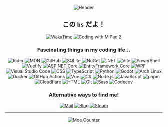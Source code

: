 <div align="center">

![Header](https://i0.hdslb.com/bfs/new_dyn/0d006018038c5b93c92d7954d2f9e5bd6823116.jpg)

## この `bs` だよ！

[![WakaTime](https://wakatime.com/badge/user/b1ea68ff-35ad-48d6-aa5a-c0f1dfad4018.svg?style=flat-square)](https://wakatime.com/@bsdayo)
![Coding with MiPad 2](https://img.shields.io/badge/Coding_with-MiPad_2-FF6900?style=flat-square&logo=xiaomi&logoColor=white)

### Fascinating things in my coding life...
![Rider](https://img.shields.io/badge/Rider-000000?logo=rider&style=flat-square)
![MDN](https://img.shields.io/badge/MDN-000000?logo=mdnwebdocs&style=flat-square)
![GitHub](https://img.shields.io/badge/GitHub-181717?logo=github&style=flat-square)
![SQLite](https://img.shields.io/badge/SQLite-003b57?logo=sqlite&style=flat-square)
![NuGet](https://img.shields.io/badge/NuGet-004880?logo=nuget&style=flat-square)
![.NET](https://img.shields.io/badge/.NET-512bd4?logo=.net&style=flat-square)
![Vite](https://img.shields.io/badge/Vite-646cff?logo=vite&logoColor=white&style=flat-square)
![PowerShell](https://img.shields.io/badge/PowerShell-5391fe?logo=powershell&logoColor=white&style=flat-square)
![Vuetify](https://img.shields.io/badge/Vuetify-1867c0?logo=vuetify&logoColor=white&style=flat-square)
![ASP.NET Core](https://img.shields.io/badge/ASP.NET%20Core-0078d4?logo=.net&style=flat-square)
![EntityFramework Core](https://img.shields.io/badge/EntityFramework%20Core-0078d4?logo=.net&style=flat-square)
![WPF](https://img.shields.io/badge/WPF-0078d4?logo=windows&style=flat-square)
![Visual Studio Code](https://img.shields.io/badge/Visual_Studio_Code-007acc?logo=visualstudiocode&style=flat-square)
![CSS](https://img.shields.io/badge/CSS-1572b6?logo=css3&style=flat-square)
![TypeScript](https://img.shields.io/badge/TypeScript-3178c6?logo=typescript&logoColor=white&style=flat-square)
![Python](https://img.shields.io/badge/Python-3776ab?logo=python&logoColor=white&style=flat-square)
![Godot](https://img.shields.io/badge/Godot-478cbf?logo=godotengine&logoColor=white&style=flat-square)
![Arch Linux](https://img.shields.io/badge/Arch_Linux-1793d1?logo=archlinux&logoColor=white&style=flat-square)
![Docker](https://img.shields.io/badge/Docker-2496ed?logo=docker&logoColor=white&style=flat-square)
![GitHub Actions](https://img.shields.io/badge/GitHub_Actions-2088ff?logo=githubactions&logoColor=white&style=flat-square)
![Vue](https://img.shields.io/badge/Vue-4fc08d?logo=vue.js&logoColor=white&style=flat-square)
![C#](https://img.shields.io/badge/C%23-239120?logo=csharp&style=flat-square)
![Node.js](https://img.shields.io/badge/Node.js-339933?logo=node.js&logoColor=white&style=flat-square)
![JavaScript](https://img.shields.io/badge/JavaScript-f7df1e?logo=javascript&logoColor=black&style=flat-square)
![pnpm](https://img.shields.io/badge/pnpm-f99220?logo=pnpm&logoColor=white&style=flat-square)
![Cloudflare](https://img.shields.io/badge/Cloudflare-f38020?logo=Cloudflare&logoColor=white&style=flat-square)
![HTML](https://img.shields.io/badge/HTML-e34f26?logo=html5&logoColor=white&style=flat-square)
![Git](https://img.shields.io/badge/Git-f05032?logo=git&logoColor=white&style=flat-square)
![Sass](https://img.shields.io/badge/Sass-cc6699?logo=sass&logoColor=white&style=flat-square)
![Codecov](https://img.shields.io/badge/Codecov-f01f7a?logo=Codecov&logoColor=white&style=flat-square)

### Alternative ways to find me!

[![Mail](https://img.shields.io/badge/Mail-dev@sorabs.cc-white?labelColor=0078d4&color=006abb&style=for-the-badge&logo=microsoftoutlook&logoColor=white)](mailto:dev@sorabs.cc)
[![Blog](https://img.shields.io/badge/Blog-sorabs.cc-white?labelColor=42b883&color=3ba576&style=for-the-badge&logo=vite&logoColor=white)](https://sorabs.cc/)
[![Steam](https://img.shields.io/badge/Steam-dev@sorabs.cc-white?labelColor=282828&color=232323&style=for-the-badge&logo=steam&logoColor=white)](mailto:dev@sorabs.cc)

---

![Moe Counter](https://count.getloli.com/get/@bsdayo?theme=gelbooru)

</div>
